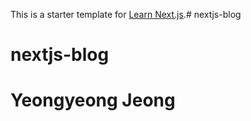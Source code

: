 This is a starter template for [Learn Next.js](https://nextjs.org/learn).# nextjs-blog
# nextjs-blog
# Yeongyeong Jeong
